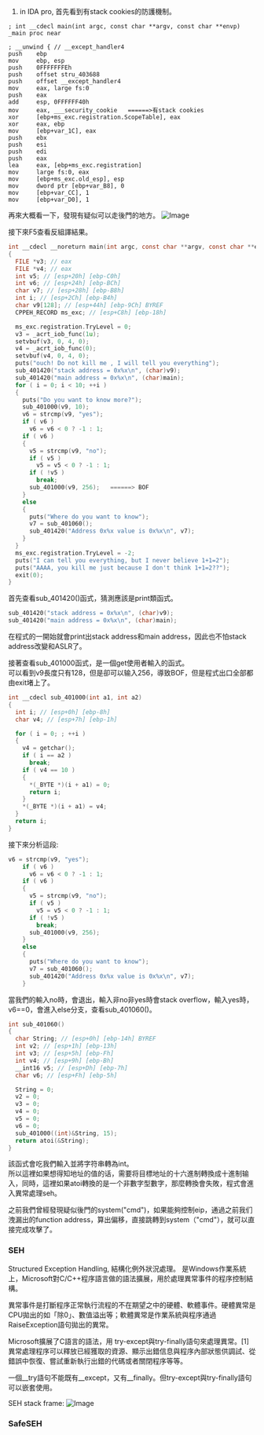 1. in IDA pro, 首先看到有stack cookies的防護機制。

```
; int __cdecl main(int argc, const char **argv, const char **envp)
_main proc near

; __unwind { // __except_handler4
push    ebp
mov     ebp, esp
push    0FFFFFFFEh
push    offset stru_403688
push    offset __except_handler4
mov     eax, large fs:0
push    eax
add     esp, 0FFFFFF40h
mov     eax, ___security_cookie   ======>有stack cookies
xor     [ebp+ms_exc.registration.ScopeTable], eax
xor     eax, ebp
mov     [ebp+var_1C], eax
push    ebx
push    esi
push    edi
push    eax
lea     eax, [ebp+ms_exc.registration]
mov     large fs:0, eax
mov     [ebp+ms_exc.old_esp], esp
mov     dword ptr [ebp+var_B8], 0
mov     [ebp+var_CC], 1
mov     [ebp+var_D0], 1
```

再來大概看一下，發現有疑似可以走後門的地方。
![Image](https://i.imgur.com/s0MwAF4.png)


接下來F5查看反組譯結果。
```c
int __cdecl __noreturn main(int argc, const char **argv, const char **envp)
{
  FILE *v3; // eax
  FILE *v4; // eax
  int v5; // [esp+20h] [ebp-C0h]
  int v6; // [esp+24h] [ebp-BCh]
  char v7; // [esp+28h] [ebp-B8h]
  int i; // [esp+2Ch] [ebp-B4h]
  char v9[128]; // [esp+44h] [ebp-9Ch] BYREF
  CPPEH_RECORD ms_exc; // [esp+C8h] [ebp-18h]

  ms_exc.registration.TryLevel = 0;
  v3 = _acrt_iob_func(1u);
  setvbuf(v3, 0, 4, 0);
  v4 = _acrt_iob_func(0);
  setvbuf(v4, 0, 4, 0);
  puts("ouch! Do not kill me , I will tell you everything");
  sub_401420("stack address = 0x%x\n", (char)v9);
  sub_401420("main address = 0x%x\n", (char)main);
  for ( i = 0; i < 10; ++i )
  {
    puts("Do you want to know more?");
    sub_401000(v9, 10);
    v6 = strcmp(v9, "yes");
    if ( v6 )
      v6 = v6 < 0 ? -1 : 1;
    if ( v6 )
    {
      v5 = strcmp(v9, "no");
      if ( v5 )
        v5 = v5 < 0 ? -1 : 1;
      if ( !v5 )
        break;
      sub_401000(v9, 256);   ======> BOF
    }
    else
    {
      puts("Where do you want to know");
      v7 = sub_401060();
      sub_401420("Address 0x%x value is 0x%x\n", v7);
    }
  }
  ms_exc.registration.TryLevel = -2;
  puts("I can tell you everything, but I never believe 1+1=2");
  puts("AAAA, you kill me just because I don't think 1+1=2??");
  exit(0);
}
```

首先查看sub_401420()函式，猜測應該是print類函式。

```c
sub_401420("stack address = 0x%x\n", (char)v9);
sub_401420("main address = 0x%x\n", (char)main);
```
在程式的一開始就會print出stack address和main address，因此也不怕stack address改變和ASLR了。

接著查看sub_401000函式，是一個get使用者輸入的函式。    
可以看到v9長度只有128，但是卻可以输入256，導致BOF，但是程式出口全部都由exit堵上了。
```c
int __cdecl sub_401000(int a1, int a2)
{
  int i; // [esp+0h] [ebp-8h]
  char v4; // [esp+7h] [ebp-1h]

  for ( i = 0; ; ++i )
  {
    v4 = getchar();
    if ( i == a2 )
      break;
    if ( v4 == 10 )
    {
      *(_BYTE *)(i + a1) = 0;
      return i;
    }
    *(_BYTE *)(i + a1) = v4;
  }
  return i;
}
```

接下來分析這段:
```c
v6 = strcmp(v9, "yes");
    if ( v6 )
      v6 = v6 < 0 ? -1 : 1;
    if ( v6 )
    {
      v5 = strcmp(v9, "no");
      if ( v5 )
        v5 = v5 < 0 ? -1 : 1;
      if ( !v5 )
        break;
      sub_401000(v9, 256);
    }
    else
    {
      puts("Where do you want to know");
      v7 = sub_401060();
      sub_401420("Address 0x%x value is 0x%x\n", v7);
    }
```
當我們的輸入no時，會退出，輸入非no非yes時會stack overflow，輸入yes時，v6==0，會進入else分支，查看sub_401060()。
```c
int sub_401060()
{
  char String; // [esp+0h] [ebp-14h] BYREF
  int v2; // [esp+1h] [ebp-13h]
  int v3; // [esp+5h] [ebp-Fh]
  int v4; // [esp+9h] [ebp-Bh]
  __int16 v5; // [esp+Dh] [ebp-7h]
  char v6; // [esp+Fh] [ebp-5h]

  String = 0;
  v2 = 0;
  v3 = 0;
  v4 = 0;
  v5 = 0;
  v6 = 0;
  sub_401000((int)&String, 15);
  return atoi(&String);
}
```
該函式會吃我們輸入並將字符串轉為int。    
所以這裡如果想得知地址的值的话，需要将目標地址的十六進制轉換成十進制输入，同時，這裡如果atoi轉換的是一个非數字型數字，那麼轉換會失敗，程式會進入異常處理seh。

之前我們曾經發現疑似後門的system("cmd")，如果能夠控制eip，通過之前我们洩漏出的function address，算出偏移，直接跳轉到system（"cmd"），就可以直接完成攻擊了。

### SEH
Structured Exception Handling, 結構化例外狀況處理。
是Windows作業系統上，Microsoft對C/C++程序語言做的語法擴展，用於處理異常事件的程序控制結構。

異常事件是打斷程序正常執行流程的不在期望之中的硬體、軟體事件。硬體異常是CPU拋出的如「除0」、數值溢出等；軟體異常是作業系統與程序通過RaiseException語句拋出的異常。

Microsoft擴展了C語言的語法，用 try-except與try-finally語句來處理異常。[1]異常處理程序可以釋放已經獲取的資源、顯示出錯信息與程序內部狀態供調試、從錯誤中恢復、嘗試重新執行出錯的代碼或者關閉程序等等。

一個__try語句不能既有__except，又有__finally。但try-except與try-finally語句可以嵌套使用。

SEH stack frame:
![Image](https://i.imgur.com/tMuXGKi.png)


### SafeSEH


    




